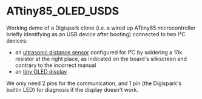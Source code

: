 # ATtiny85_OLED_USDS

Working demo of a Digispark clone (i.e. a wired up ATtiny85 microcontroller briefly identifying as an USB device after booting) connected to two I²C devices:
- an [ultrasonic distance sensor](https://joy-it.net/en/products/SEN-US01) configured for I²C by soldering a 10k resistor at the right place, as indicated on the board's silkscreen and contrary to the incorrect manual
- an [tiny OLED display](https://joy-it.net/en/products/SBC-OLED01)

We only need 2 pins for the communication, and 1 pin (the Digispark's builtin LED) for diagnosis if the display doesn't work.
